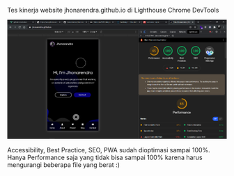 Tes kinerja website jhonarendra.github.io di Lighthouse Chrome DevTools

![](/blog/assets/img/ada-audit.png)

Accessibility, Best Practice, SEO, PWA sudah dioptimasi sampai 100%. Hanya Performance saja yang tidak bisa sampai 100% karena harus mengurangi beberapa file yang berat :)